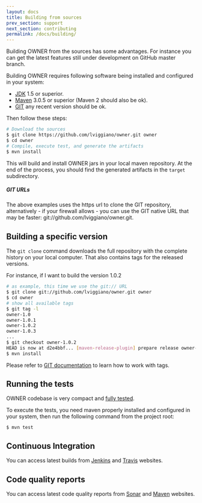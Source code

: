 ```yaml
---
layout: docs
title: Building from sources
prev_section: support
next_section: contributing
permalink: /docs/building/
---
```


Building OWNER from the sources has some advantages. For instance you can get
the latest features still under development on GitHub master branch.

Building OWNER requires following software being installed and configured in
your system:

 - [JDK](http://docs.oracle.com/javase/7/docs/webnotes/install/) 1.5 or superior.
 - [Maven](http://maven.apache.org/download.cgi#Installation_Instructions) 3.0.5
   or superior (Maven 2 should also be ok).
 - [GIT](http://git-scm.com/book/en/Getting-Started-Installing-Git) any recent version should be ok.

Then follow these steps:

```bash
# Download the sources
$ git clone https://github.com/lviggiano/owner.git owner
$ cd owner
# Compile, execute test, and generate the artifacts
$ mvn install
```

This will build and install OWNER jars in your local maven repository.
At the end of the process, you should find the generated artifacts in the
`target` subdirectory.

<div class="note">
  <h5>GIT URLs</h5>
  <p>
The above examples uses the https url to clone the GIT repository, alternatively
- if your firewall allows - you can use the GIT native URL that may be
faster: git://github.com/lviggiano/owner.git.
  </p>
</div>


Building a specific version
---------------------------

The `git clone` command downloads the full repository with the complete history
on your local computer. That also contains tags for the released versions.

For instance, if I want to build the version 1.0.2

```bash
# as example, this time we use the git:// URL
$ git clone git://github.com/lviggiano/owner.git owner
$ cd owner
# show all available tags
$ git tag -l
owner-1.0
owner-1.0.1
owner-1.0.2
owner-1.0.3
...
$ git checkout owner-1.0.2
HEAD is now at d2e4bbf... [maven-release-plugin] prepare release owner-1.0.2
$ mvn install
```

Please refer to [GIT documentation](http://git-scm.com/documentation) to learn
how to work with tags.


Running the tests
-----------------

OWNER codebase is very compact and [fully tested][].

To execute the tests, you need maven properly installed and configured in your
system, then run the following command from the project root:

```
$ mvn test
```

  [fully tested]: http://newinstance.it/owner/latest/cobertura/index.html


Continuous Integration
----------------------

You can access latest builds from
 [Jenkins](https://aeonbits.ci.cloudbees.com/job/owner-api/) and
 [Travis](https://travis-ci.org/lviggiano/owner) websites.

Code quality reports
--------------------

You can access latest code quality reports from
[Sonar](http://dev.aeonbits.org:9000/dashboard/index/org.aeonbits.owner:owner)
and [Maven](http://owner.newinstance.it/latest/project-reports.html)
websites.
